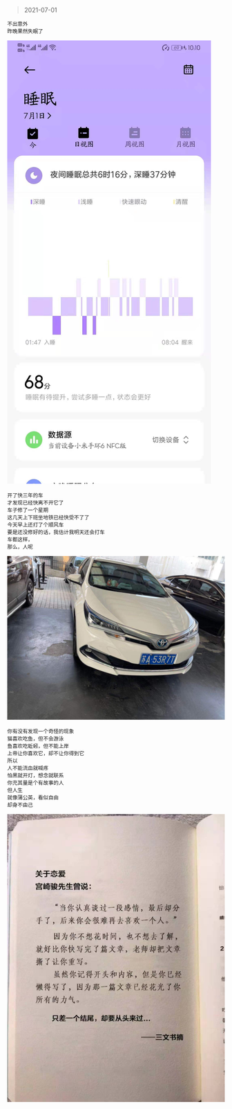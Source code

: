 >2021-07-01

```
不出意外
昨晚果然失眠了
```

![](../../images/2021-07-01-2.jpeg)


```
开了快三年的车
才发现已经快离不开它了
车子修了一个星期
这几天上下班坐地铁已经快受不了了
今天早上还打了个顺风车
要是还没修好的话，我估计我明天还会打车
车都这样，
那么，人呢
```
![](../../images/2021-07-01-1.jpeg)

```
你有没有发现一个奇怪的现象
猫喜欢吃鱼，但不会游泳
鱼喜欢吃蚯蚓，但不能上岸
上帝让你喜欢它，却不让你得到它
所以
人不能流血就喊疼
怕黑就开灯，想念就联系
你充其量是个有故事的人
但人生
就像蒲公英，看似自由
却身不由己

```


![](../../images/2021-07-01.jpeg)

